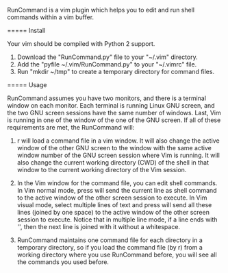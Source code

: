RunCommand is a vim plugin which helps you to edit and run shell commands within
a vim buffer.

===== Install

Your vim should be compiled with Python 2 support.

1) Download the "RunCommand.py" file to your "~/.vim" directory.
2) Add the "pyfile ~/.vim/RunCommand.py" to your "~/.vimrc" file.
3) Run "mkdir ~/tmp" to create a temporary directory for command files.

===== Usage

RunCommand assumes you have two monitors, and there is a terminal window on
each monitor. Each terminal is running Linux GNU screen, and the two GNU screen
sessions have the same number of windows. Last, Vim is running in one of the
window of the one of the GNU screen. If all of these requirements are met, the
RunCommand will:

1) <Leader>r will load a command file in a vim window. It will also change
the active window of the other GNU screen to the window with the same active
window number of the GNU screen session where Vim is running. It will also
change the current working directory (CWD) of the shell in that window to the
current working directory of the Vim session.

2) In the Vim window for the command file, you can edit shell commands. In Vim
normal mode, press <Enter> will send the current line as shell command to the
active window of the other screen session to execute.  In Vim visual mode,
select multiple lines of text and press <Enter> will send all these lines
(joined by one space) to the active window of the other screen session to
execute. Notice that in multiple line mode, if a line ends with '\', then the
next line is joined with it without a whitespace.

3) RunCommand maintains one command file for each directory in a temporary
directory, so if you load the command file (by <Leader>r) from a working
directory where you use RunCommand before, you will see all the commands you
used before.
